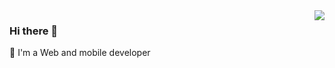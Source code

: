 <img align='right' src="https://github-readme-stats.vercel.app/api?username=matthprost&show_icons=true&theme=default">

### Hi there 👋

🔭 I'm a Web and mobile developer
